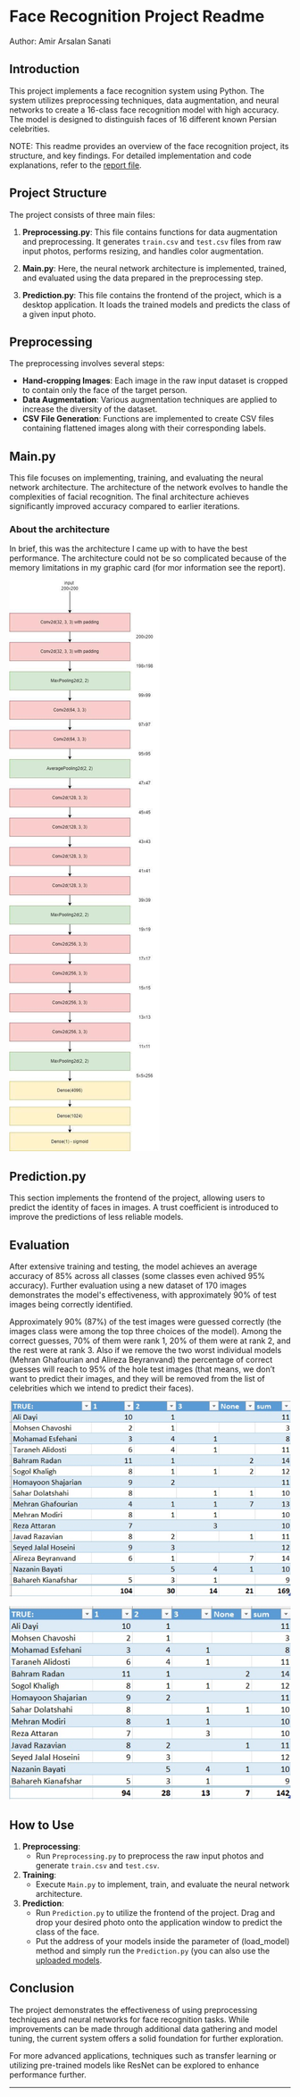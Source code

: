 # Face Recognition Project Readme

Author: Amir Arsalan Sanati

## Introduction
This project implements a face recognition system using Python. The system utilizes preprocessing techniques, data augmentation, and neural networks to create a 16-class face recognition model with high accuracy. The model is designed to distinguish faces of 16 different known Persian celebrities.

NOTE: This readme provides an overview of the face recognition project, its structure, and key findings. For detailed implementation and code explanations, refer to the [report file](docs/report_english.pdf).

## Project Structure
The project consists of three main files:

1. **Preprocessing.py**: This file contains functions for data augmentation and preprocessing. It generates `train.csv` and `test.csv` files from raw input photos, performs resizing, and handles color augmentation.

2. **Main.py**: Here, the neural network architecture is implemented, trained, and evaluated using the data prepared in the preprocessing step.

3. **Prediction.py**: This file contains the frontend of the project, which is a desktop application. It loads the trained models and predicts the class of a given input photo.

## Preprocessing
The preprocessing involves several steps:

- **Hand-cropping Images**: Each image in the raw input dataset is cropped to contain only the face of the target person.
- **Data Augmentation**: Various augmentation techniques are applied to increase the diversity of the dataset.
- **CSV File Generation**: Functions are implemented to create CSV files containing flattened images along with their corresponding labels.

## Main.py
This file focuses on implementing, training, and evaluating the neural network architecture. The architecture of the network evolves to handle the complexities of facial recognition. The final architecture achieves significantly improved accuracy compared to earlier iterations.

### About the architecture
In brief, this was the architecture I came up with to have the best performance. The architecture could not be so complicated because of the memory limitations in my graphic card (for mor information see the report).


![Architecture](docs/images/architecture.jpg)


## Prediction.py
This section implements the frontend of the project, allowing users to predict the identity of faces in images. A trust coefficient is introduced to improve the predictions of less reliable models.

## Evaluation
After extensive training and testing, the model achieves an average accuracy of 85% across all classes (some classes even achived 95% accuracy). Further evaluation using a new dataset of 170 images demonstrates the model's effectiveness, with approximately 90% of test images being correctly identified.

Approximately 90% (87%) of the test images were guessed correctly (the images class were among the top three choices of the model). Among the correct guesses, 70% of them were rank 1, 20% of them were at rank 2, and the rest were at rank 3.
Also if we remove the two worst individual models (Mehran Ghafourian and Alireza Beyranvand) the percentage of correct guesses will reach to 95% of the hole test images (that means, we don’t want to predict their images, and they will be removed from the list of celebrities which we intend to predict their faces).


![170 images results](docs/images/170_results.jpg)


![170 images removed](docs/images/170_results_removed.jpg)


## How to Use
1. **Preprocessing**: 
    - Run `Preprocessing.py` to preprocess the raw input photos and generate `train.csv` and `test.csv`.
2. **Training**:
    - Execute `Main.py` to implement, train, and evaluate the neural network architecture.
3. **Prediction**:
    - Run `Prediction.py` to utilize the frontend of the project. Drag and drop your desired photo onto the application window to predict the class of the face.
    - Put the address of your models inside the parameter of (load_model) method and simply run the `Prediction.py` (you can also use the [uploaded models](docs/models).

## Conclusion
The project demonstrates the effectiveness of using preprocessing techniques and neural networks for face recognition tasks. While improvements can be made through additional data gathering and model tuning, the current system offers a solid foundation for further exploration.

For more advanced applications, techniques such as transfer learning or utilizing pre-trained models like ResNet can be explored to enhance performance further.

---


